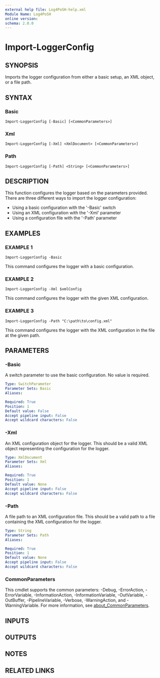```yaml
---
external help file: Log4PoSH-help.xml
Module Name: Log4PoSH
online version:
schema: 2.0.0
---
```


# Import-LoggerConfig

## SYNOPSIS
Imports the logger configuration from either a basic setup, an XML object, or a file path.

## SYNTAX

### Basic
```
Import-LoggerConfig [-Basic] [<CommonParameters>]
```

### Xml
```
Import-LoggerConfig [-Xml] <XmlDocument> [<CommonParameters>]
```

### Path
```
Import-LoggerConfig [-Path] <String> [<CommonParameters>]
```

## DESCRIPTION
This function configures the logger based on the parameters provided.
There are three different ways to import the logger configuration:
- Using a basic configuration with the '-Basic' switch
- Using an XML configuration with the '-Xml' parameter
- Using a configuration file with the '-Path' parameter

## EXAMPLES

### EXAMPLE 1
```
Import-LoggerConfig -Basic
```

This command configures the logger with a basic configuration.

### EXAMPLE 2
```
Import-LoggerConfig -Xml $xmlConfig
```

This command configures the logger with the given XML configuration.

### EXAMPLE 3
```
Import-LoggerConfig -Path "C:\path\to\config.xml"
```

This command configures the logger with the XML configuration in the file at the given path.

## PARAMETERS

### -Basic
A switch parameter to use the basic configuration.
No value is required.

```yaml
Type: SwitchParameter
Parameter Sets: Basic
Aliases:

Required: True
Position: 1
Default value: False
Accept pipeline input: False
Accept wildcard characters: False
```

### -Xml
An XML configuration object for the logger.
This should be a valid XML object representing the configuration for the logger.

```yaml
Type: XmlDocument
Parameter Sets: Xml
Aliases:

Required: True
Position: 1
Default value: None
Accept pipeline input: False
Accept wildcard characters: False
```

### -Path
A file path to an XML configuration file.
This should be a valid path to a file containing the XML configuration for the logger.

```yaml
Type: String
Parameter Sets: Path
Aliases:

Required: True
Position: 1
Default value: None
Accept pipeline input: False
Accept wildcard characters: False
```

### CommonParameters
This cmdlet supports the common parameters: -Debug, -ErrorAction, -ErrorVariable, -InformationAction, -InformationVariable, -OutVariable, -OutBuffer, -PipelineVariable, -Verbose, -WarningAction, and -WarningVariable. For more information, see [about_CommonParameters](http://go.microsoft.com/fwlink/?LinkID=113216).

## INPUTS

## OUTPUTS

## NOTES

## RELATED LINKS

